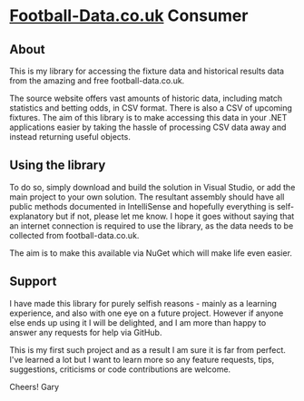 # [Football-Data.co.uk](http://www.football-data.co.uk/) Consumer

## About
This is my library for accessing the fixture data and historical results data from the amazing and free football-data.co.uk.

The source website offers vast amounts of historic data, including match statistics and betting odds, in CSV format. There is also a CSV of upcoming fixtures. The aim of this library is to make accessing this data in your .NET applications easier by taking the hassle of processing CSV data away and instead returning useful objects.

## Using the library
To do so, simply download and build the solution in Visual Studio, or add the main project to your own solution. The resultant assembly should have all public methods documented in IntelliSense and hopefully everything is self-explanatory but if not, please let me know. I hope it goes without saying that an internet connection is required to use the library, as the data needs to be collected from football-data.co.uk.

The aim is to make this available via NuGet which will make life even easier.

## Support
I have made this library for purely selfish reasons - mainly as a learning experience, and also with one eye on a future project. However if anyone else ends up using it I will be delighted, and I am more than happy to answer any requests for help via GitHub.

This is my first such project and as a result I am sure it is far from perfect. I've learned a lot but I want to learn more so any feature requests, tips, suggestions, criticisms or code contributions are welcome.

Cheers!
Gary
